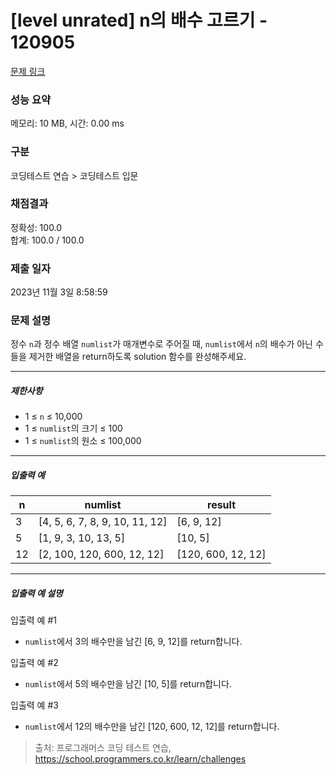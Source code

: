# [level unrated] n의 배수 고르기 - 120905 

[문제 링크](https://school.programmers.co.kr/learn/courses/30/lessons/120905) 

### 성능 요약

메모리: 10 MB, 시간: 0.00 ms

### 구분

코딩테스트 연습 > 코딩테스트 입문

### 채점결과

정확성: 100.0<br/>합계: 100.0 / 100.0

### 제출 일자

2023년 11월 3일 8:58:59

### 문제 설명

<p>정수 <code>n</code>과 정수 배열 <code>numlist</code>가 매개변수로 주어질 때, <code>numlist</code>에서 <code>n</code>의 배수가 아닌 수들을 제거한 배열을 return하도록 solution 함수를 완성해주세요.</p>

<hr>

<h5>제한사항</h5>

<ul>
<li>1 ≤ <code>n</code> ≤ 10,000</li>
<li>1 ≤ <code>numlist</code>의 크기 ≤ 100</li>
<li>1 ≤ <code>numlist</code>의 원소 ≤ 100,000</li>
</ul>

<hr>

<h5>입출력 예</h5>
<table class="table">
        <thead><tr>
<th>n</th>
<th>numlist</th>
<th>result</th>
</tr>
</thead>
        <tbody><tr>
<td>3</td>
<td>[4, 5, 6, 7, 8, 9, 10, 11, 12]</td>
<td>[6, 9, 12]</td>
</tr>
<tr>
<td>5</td>
<td>[1, 9, 3, 10, 13, 5]</td>
<td>[10, 5]</td>
</tr>
<tr>
<td>12</td>
<td>[2, 100, 120, 600, 12, 12]</td>
<td>[120, 600, 12, 12]</td>
</tr>
</tbody>
      </table>
<hr>

<h5>입출력 예 설명</h5>

<p>입출력 예 #1</p>

<ul>
<li><code>numlist</code>에서 3의 배수만을 남긴 [6, 9, 12]를 return합니다.</li>
</ul>

<p>입출력 예 #2</p>

<ul>
<li><code>numlist</code>에서 5의 배수만을 남긴 [10, 5]를 return합니다.</li>
</ul>

<p>입출력 예 #3</p>

<ul>
<li><code>numlist</code>에서 12의 배수만을 남긴 [120, 600, 12, 12]를 return합니다.</li>
</ul>


> 출처: 프로그래머스 코딩 테스트 연습, https://school.programmers.co.kr/learn/challenges